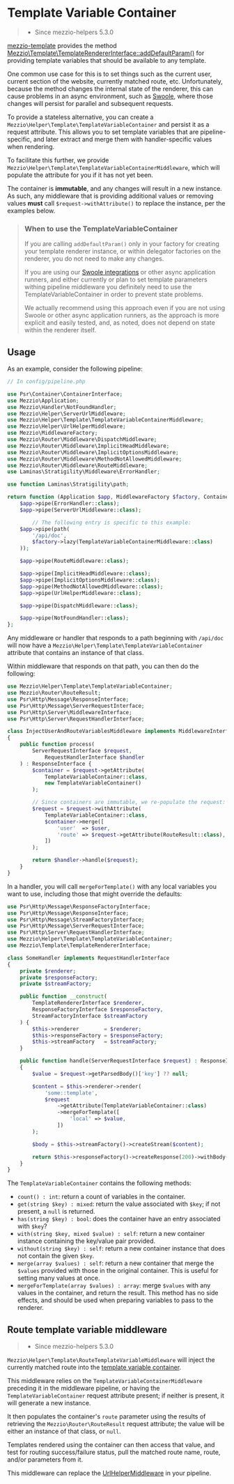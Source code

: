 # Template Variable Container

> - Since mezzio-helpers 5.3.0

[mezzio-template](../template/intro.md) provides the method
[Mezzio\Template\TemplateRendererInterface::addDefaultParam()](../template/interface.md#default-params)
for providing template variables that should be available to any template.

One common use case for this is to set things such as the current user, current
section of the website, currently matched route, etc. Unfortunately, because the
method changes the internal state of the renderer, this can cause problems in an
async environment, such as [Swoole](https://docs.mezzio.dev/mezzio-swoole), 
where those changes will persist for parallel and subsequent requests.

To provide a stateless alternative, you can create a `Mezzio\Helper\Template\TemplateVariableContainer`
and persist it as a request attribute. This allows you to set template variables
that are pipeline-specific, and later extract and merge them with
handler-specific values when rendering.

To facilitate this further, we provide `Mezzio\Helper\Template\TemplateVariableContainerMiddleware`,
which will populate the attribute for you if it has not yet been.

The container is **immutable**, and any changes will result in a new instance.
As such, any middleware that is providing additional values or removing values
**must** call `$request->withAttribute()` to replace the instance, per the
examples below.

> ### When to use the TemplateVariableContainer
>
> If you are calling `addDefaultParam()` only in your factory for creating your
> template renderer instance, or within delegator factories on the renderer,
> you do not need to make any changes.
>
> If you are using our [Swoole integrations](https://docs.mezzio.dev/mezzio-swoole)
> or other async application runners, and either currently or plan to set
> template parameters withing pipeline middleware you definitely need to use the
> TemplateVariableContainer in order to prevent state problems.
>
> We actually recommend using this approach even if you are not using Swoole or
> other async application runners, as the approach is more explicit and easily
> tested, and, as noted, does not depend on state within the renderer itself.

## Usage

As an example, consider the following pipeline:

```php
// In config/pipeline.php

use Psr\Container\ContainerInterface;
use Mezzio\Application;
use Mezzio\Handler\NotFoundHandler;
use Mezzio\Helper\ServerUrlMiddleware;
use Mezzio\Helper\Template\TemplateVariableContainerMiddleware;
use Mezzio\Helper\UrlHelperMiddleware;
use Mezzio\MiddlewareFactory;
use Mezzio\Router\Middleware\DispatchMiddleware;
use Mezzio\Router\Middleware\ImplicitHeadMiddleware;
use Mezzio\Router\Middleware\ImplicitOptionsMiddleware;
use Mezzio\Router\Middleware\MethodNotAllowedMiddleware;
use Mezzio\Router\Middleware\RouteMiddleware;
use Laminas\Stratigility\Middleware\ErrorHandler;

use function Laminas\Stratigility\path;

return function (Application $app, MiddlewareFactory $factory, ContainerInterface $container) : void {
    $app->pipe(ErrorHandler::class);
    $app->pipe(ServerUrlMiddleware::class);

        // The following entry is specific to this example:
    $app->pipe(path(
        '/api/doc',
        $factory->lazy(TemplateVariableContainerMiddleware::class)
    ));

    $app->pipe(RouteMiddleware::class);

    $app->pipe(ImplicitHeadMiddleware::class);
    $app->pipe(ImplicitOptionsMiddleware::class);
    $app->pipe(MethodNotAllowedMiddleware::class);
    $app->pipe(UrlHelperMiddleware::class);

    $app->pipe(DispatchMiddleware::class);

    $app->pipe(NotFoundHandler::class);
};
```

Any middleware or handler that responds to a path beginning with `/api/doc` will
now have a `Mezzio\Helper\Template\TemplateVariableContainer` attribute
that contains an instance of that class.

Within middleware that responds on that path, you can then do the following:

```php
use Mezzio\Helper\Template\TemplateVariableContainer;
use Mezzio\Router\RouteResult;
use Psr\Http\Message\ResponseInterface;
use Psr\Http\Message\ServerRequestInterface;
use Psr\Http\Server\MiddlewareInterface;
use Psr\Http\Server\RequestHandlerInterface;

class InjectUserAndRouteVariablesMiddleware implements MiddlewareInterface
{
    public function process(
        ServerRequestInterface $request,
            RequestHandlerInterface $handler
    ) : ResponseInterface {
        $container = $request->getAttribute(
            TemplateVariableContainer::class,
            new TemplateVariableContainer()
        );

        // Since containers are immutable, we re-populate the request:
        $request = $request->withAttribute(
            TemplateVariableContainer::class,
            $container->merge([
                'user'  => $user,
                'route' => $request->getAttribute(RouteResult::class),
            ])
        );

        return $handler->handle($request);
    }
}
```

In a handler, you will call `mergeForTemplate()` with any local variables you
want to use, including those that might override the defaults:

```php
use Psr\Http\Message\ResponseFactoryInterface;
use Psr\Http\Message\ResponseInterface;
use Psr\Http\Message\StreamFactoryInterface;
use Psr\Http\Message\ServerRequestInterface;
use Psr\Http\Server\RequestHandlerInterface;
use Mezzio\Helper\Template\TemplateVariableContainer;
use Mezzio\Template\TemplateRendererInterface;

class SomeHandler implements RequestHandlerInterface
{
    private $renderer;
    private $responseFactory;
    private $streamFactory;

    public function __construct(
        TemplateRendererInterface $renderer,
        ResponseFactoryInterface $responseFactory,
        StreamFactoryInterface $streamFactory
    ) {
        $this->renderer        = $renderer;
        $this->responseFactory = $responseFactory;
        $this->streamFactory   = $streamFactory;
    }

    public function handle(ServerRequestInterface $request) : ResponseInterface
    {
        $value = $request->getParsedBody()['key'] ?? null;

        $content = $this->renderer->render(
            'some::template',
            $request
                ->getAttribute(TemplateVariableContainer::class)
                ->mergeForTemplate([
                    'local' => $value,
                ])
        );

        $body = $this->streamFactory()->createStream($content);

        return $this->responseFactory()->createResponse(200)->withBody($body);
    }
}
```

The `TemplateVariableContainer` contains the following methods:

- `count() : int`: return a count of variables in the container.
- `get(string $key) : mixed`: return the value associated with `$key`; if not
  present, a `null` is returned.
- `has(string $key) : bool`: does the container have an entry associated with
  `$key`?
- `with(string $key, mixed $value) : self`: return a new container instance
  containing the key/value pair provided.
- `without(string $key) : self`: return a new container instance that does not
  contain the given `$key`.
- `merge(array $values) : self`: return a new container that merge the `$values`
  provided with those in the original container. This is useful for setting
  many values at once.
- `mergeForTemplate(array $values) : array`: merge `$values` with any values in
  the container, and return the result. This method has no side effects, and
  should be used when preparing variables to pass to the renderer.

## Route template variable middleware

> - Since mezzio-helpers 5.3.0

`Mezzio\Helper\Template\RouteTemplateVariableMiddleware` will inject
the currently matched route into the [template variable container](#template-variable-container).

This middleware relies on the `TemplateVariableContainerMiddleware` preceding
it in the middleware pipeline, or having the `TemplateVariableContainer`
request attribute present; if neither is present, it will generate a new
instance.

It then populates the container's `route` parameter using the results of
retrieving the `Mezzio\Router\RouteResult` request attribute; the value
will be either an instance of that class, or `null`.

Templates rendered using the container can then access that value, and test for
routing success/failure status, pull the matched route name, route, and/or
parameters from it.

This middleware can replace the [UrlHelperMiddleware](url-helper.md) in your
pipeline.
